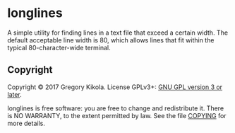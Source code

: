 longlines
=========

A simple utility for finding lines in a text file that exceed a
certain width. The default acceptable line width is 80, which allows
lines that fit within the typical 80-character-wide terminal.


Copyright
---------

Copyright &copy; 2017 Gregory Kikola. License GPLv3+: [GNU GPL version 3
or later](http://www.gnu.org/licenses/gpl.html).

longlines is free software: you are free to change and redistribute
it. There is NO WARRANTY, to the extent permitted by law. See the file
[COPYING](COPYING) for more details.
